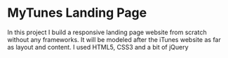 # MyTunes Landing Page
In this project I build a responsive landing page website from scratch without any frameworks. It will be modeled after the iTunes website as far as layout and content. I used HTML5, CSS3 and a bit of jQuery
 
